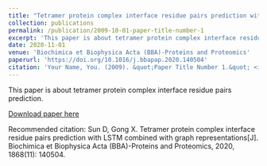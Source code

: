 ```yaml
---
title: "Tetramer protein complex interface residue pairs prediction with LSTM combined with graph representations"
collection: publications
permalink: /publication/2009-10-01-paper-title-number-1
excerpt: 'This paper is about tetramer protein complex interface residue pairs prediction.'
date: 2020-11-01
venue: 'Biochimica et Biophysica Acta (BBA)-Proteins and Proteomics'
paperurl: 'https://doi.org/10.1016/j.bbapap.2020.140504'
citation: 'Your Name, You. (2009). &quot;Paper Title Number 1.&quot; <i>Journal 1</i>. 1(1).'
---
```

This paper is about tetramer protein complex interface residue pairs prediction.

[Download paper here](https://doi.org/10.1016/j.bbapap.2020.140504)

Recommended citation: Sun D, Gong X. Tetramer protein complex interface residue pairs prediction with LSTM combined with graph representations[J]. Biochimica et Biophysica Acta (BBA)-Proteins and Proteomics, 2020, 1868(11): 140504.
